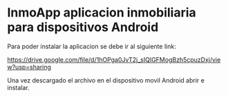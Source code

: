 # InmoApp aplicacion inmobiliaria para dispositivos Android

Para poder instalar la aplicacion se debe ir al siguiente link: 

https://drive.google.com/file/d/1hOPga0JvT2j_sIQIGFMogBzh5cpuzDxj/view?usp=sharing

Una vez descargado el archivo en el dispositivo movil Android abrir e instalar.
